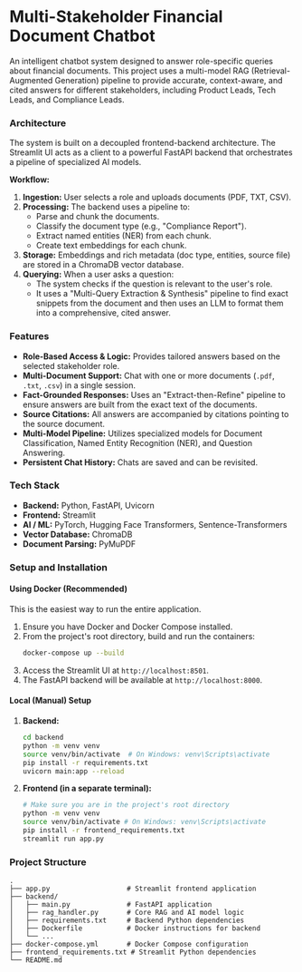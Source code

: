 # Multi-Stakeholder Financial Document Chatbot

An intelligent chatbot system designed to answer role-specific queries about financial documents. This project uses a multi-model RAG (Retrieval-Augmented Generation) pipeline to provide accurate, context-aware, and cited answers for different stakeholders, including Product Leads, Tech Leads, and Compliance Leads.

### Architecture

The system is built on a decoupled frontend-backend architecture. The Streamlit UI acts as a client to a powerful FastAPI backend that orchestrates a pipeline of specialized AI models.



**Workflow:**
1.  **Ingestion:** User selects a role and uploads documents (PDF, TXT, CSV).
2.  **Processing:** The backend uses a pipeline to:
    * Parse and chunk the documents.
    * Classify the document type (e.g., "Compliance Report").
    * Extract named entities (NER) from each chunk.
    * Create text embeddings for each chunk.
3.  **Storage:** Embeddings and rich metadata (doc type, entities, source file) are stored in a ChromaDB vector database.
4.  **Querying:** When a user asks a question:
    * The system checks if the question is relevant to the user's role.
    * It uses a "Multi-Query Extraction & Synthesis" pipeline to find exact snippets from the document and then uses an LLM to format them into a comprehensive, cited answer.

### Features

* **Role-Based Access & Logic:** Provides tailored answers based on the selected stakeholder role.
* **Multi-Document Support:** Chat with one or more documents (`.pdf`, `.txt`, `.csv`) in a single session.
* **Fact-Grounded Responses:** Uses an "Extract-then-Refine" pipeline to ensure answers are built from the exact text of the documents.
* **Source Citations:** All answers are accompanied by citations pointing to the source document.
* **Multi-Model Pipeline:** Utilizes specialized models for Document Classification, Named Entity Recognition (NER), and Question Answering.
* **Persistent Chat History:** Chats are saved and can be revisited.

### Tech Stack

* **Backend:** Python, FastAPI, Uvicorn
* **Frontend:** Streamlit
* **AI / ML:** PyTorch, Hugging Face Transformers, Sentence-Transformers
* **Vector Database:** ChromaDB
* **Document Parsing:** PyMuPDF

### Setup and Installation

#### Using Docker (Recommended)

This is the easiest way to run the entire application.
1.  Ensure you have Docker and Docker Compose installed.
2.  From the project's root directory, build and run the containers:
    ```bash
    docker-compose up --build
    ```
3.  Access the Streamlit UI at `http://localhost:8501`.
4.  The FastAPI backend will be available at `http://localhost:8000`.

#### Local (Manual) Setup

1.  **Backend:**
    ```bash
    cd backend
    python -m venv venv
    source venv/bin/activate  # On Windows: venv\Scripts\activate
    pip install -r requirements.txt
    uvicorn main:app --reload
    ```
2.  **Frontend (in a separate terminal):**
    ```bash
    # Make sure you are in the project's root directory
    python -m venv venv
    source venv/bin/activate # On Windows: venv\Scripts\activate
    pip install -r frontend_requirements.txt
    streamlit run app.py
    ```

### Project Structure

```
.
├── app.py                   # Streamlit frontend application
├── backend/
│   ├── main.py              # FastAPI application
│   ├── rag_handler.py       # Core RAG and AI model logic
│   ├── requirements.txt     # Backend Python dependencies
│   ├── Dockerfile           # Docker instructions for backend
│   └── ...
├── docker-compose.yml       # Docker Compose configuration
├── frontend_requirements.txt # Streamlit Python dependencies
└── README.md
```
